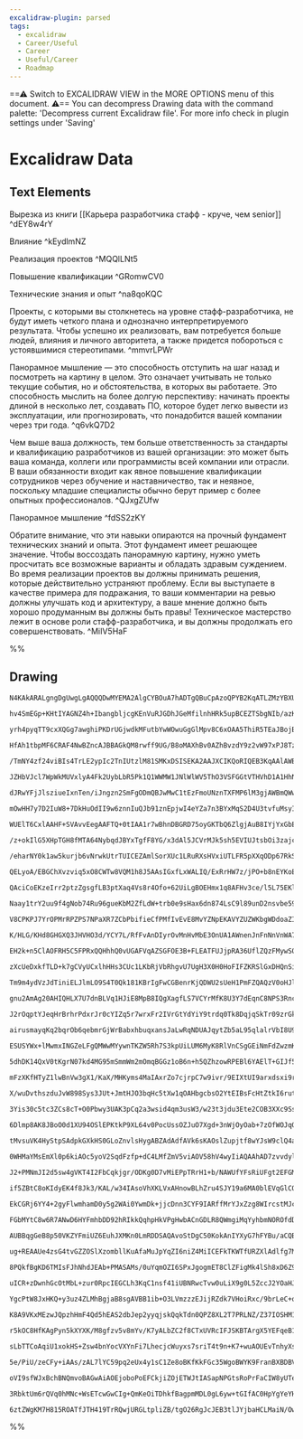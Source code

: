 ```yaml
---
excalidraw-plugin: parsed
tags:
  - excalidraw
  - Career/Useful
  - Career
  - Useful/Career
  - Roadmap
---
```

==⚠  Switch to EXCALIDRAW VIEW in the MORE OPTIONS menu of this document. ⚠== You can decompress Drawing data with the command palette: 'Decompress current Excalidraw file'. For more info check in plugin settings under 'Saving'


# Excalidraw Data

## Text Elements
Вырезка из книги [[Карьера разработчика стафф - круче, чем senior]] ^dEY8w4rY

Влияние ^kEydlmNZ

Реализация
проектов ^MQQlLNt5

Повышение
квалификации ^GRomwCV0

Технические знания и опыт ^na8qoKQC

Проекты, с которыми вы столкнетесь на уровне стафф-разработчика, не будут иметь четкого плана и однозначно интерпретируемого результата. Чтобы успешно их реализовать, вам потребуется больше людей, влияния и личного авторитета, а также придется побороться с устоявшимися стереотипами. ^mmvrLPWr

Панорамное мышление — это способность отступить на шаг назад и посмотреть на картину в целом. Это означает учитывать не только текущие события, но и обстоятельства, в которых вы работаете. Это способность мыслить на более долгую перспективу: начинать проекты длиной в несколько лет, создавать ПО, которое будет легко вывести из эксплуатации, или прогнозировать, что понадобится вашей компании через три года. ^q6vkQ7D2

Чем выше ваша должность, тем больше ответственность за стандарты и квалификацию разработчиков из вашей организации: это может быть ваша команда, коллеги или программисты всей компании или отрасли. В ваши обязанности входит как явное повышение квалификации сотрудников через обучение и наставничество, так и неявное, поскольку младшие специалисты обычно берут пример с более опытных профессионалов. ^QJxgZUfw

Панорамное мышление ^fdSS2zKY

Обратите внимание, что эти навыки опираются на
прочный фундамент технических знаний и опыта.
Этот фундамент имеет решающее значение.
Чтобы воссоздать панорамную картину,
нужно уметь просчитать все возможные варианты и обладать здравым суждением.
Во время реализации проектов вы должны принимать решения,
которые действительно устраняют проблему.
Если вы выступаете в качестве примера для подражания,
то ваши комментарии на ревью должны улучшать код и архитектуру,
а ваше мнение должно быть хорошо продуманным вы должны быть правы!
Техническое мастерство лежит в основе роли стафф-разработчика,
и вы должны продолжать его совершенствовать. ^MiIV5HaF

%%
## Drawing
```compressed-json
N4KAkARALgngDgUwgLgAQQQDwMYEMA2AlgCYBOuA7hADTgQBuCpAzoQPYB2KqATLZMzYBXUtiRoIACyhQ4zZAHoFAc0JRJQgEYA6bGwC2CgF7N6hbEcK4OCtptbErHALRY8RMpWdx8Q1TdIEfARcZgRmBShcZQUebQBGOJ4aOiCEfQQOKGZuAG1wMFAwYogSbghiAFEATQAOCgAWUmqU4shYRHKoLChWksxuZwBWADYAdm0RgGYx2vipgE4xhfGx

hv4SmEGp+KHtIYAGNZ4h+IbangbljcgKEnVuRJGDhJGeMfilnhHRk5upBCEZTSbgNIb/azKYLcA7/ZhQUhsADWCAAwmx8GxSOUAMTxBD4/F9SCaXDYJHKRFCDjEdGY7ESBHWZhwXCBLLEiAAM0I+HwAGVYNCJIIPJz4YiUQB1e6Sbh8AoCBHIhCCmDC9Cisr/KnAjjhHJoeL/Nis7BqLZGg6wxUQSnCOAASWIhtQuQAuv8ueQMs7uBwhHz/oQaVh

yrh4pyqTT9cxXQGg7awghiPKDrUGjwdkMFutbYwWOwuGgGlMpv8C6xOAA5ThiR5TEaJBojBqZ4PMAAiaW6qbQXIIYX+mmENMqwQyWVdHv+QjgxFwvcea1qU3OU1qc0u/yIHCR5VyuUAWCCABhBAAIggBkQQCsIGeT6hb4B2EFvgEYQQB8IIAhEEA4iCADhBAFwgd8AQRB3xPQAREBA1BnFQX8z0AYRBPyvahUHgwAeEFQMIOHYUh3XdTlMXJFNuA

HfAh1tbpMF6CRAF4NwBZncAJBBAGkQM8rwff9UG/B8oMAXhBv0AZhBvzdY9z2vW97xPJ8TzfL8/0A4CwIgqDYPgxCULQzJMOwqNKAAFR6coGKYli73YrjeP4w9T0vG870fF8Px/VigNA8DIOguCEKQq9UPQ9ScK9TgoH5QgjHEVBGz8rIADFcH0XlLVQcFSJ6ABBIhlGLdBgi5XoKyYKBzAIFKgXS6BTU5PQslwEMmD9NAE3wE1SCBEMCB08jyho

/TmNY4zf24viBIs4TrLE2ypIc2TnIUtzlM81SMKxDSISEKA2AAJXCIKQoRIQEB3KqAAlAWBCjUHibQTgKABfDYihKMoJCmZQACEADVcAAKwAfSgDIDizAB5QgAFVqk+thqy2f4OhCiBAmwKIOChJB/gGNBhimPZTjbC422+Nty1tOLnB4HgFm0BYeAzeZFniWmpkp/47mIB4jXiWo9hGTn8aGTcDlbWp/kkI6QSNen9ghRGNRtNoIAlFU6SxXFCQ

JZHbVJcl7WpWkMUVxlyA4Fk2UybLbR5Pk1Q1WWMW1JNlWlWV5ThO3VSFGGtVTHVhD1A1HhNM0LUea1/k1p0XTyT1TZ9BAatQOrg1DVH0FwZJPa12NXVukpoe4KZFWupMEAIksfjLVceZywtOFBb4K6rDhaw4esjTBMZW7XXMO27YIl37QddrV0cqgnY3pwjmW5wXHvTpXNcLl+Cm9r3f1A3q208JRPtUCIsIrpu217vQJFKhgYh8H0asAC1OWzxl

dJRwYFjJlsziueIxnTen/iJngzn2SmFgODmQBJwMwC1tEzFmoUNznTXFMP6lM3gjAWBmQWwsTrIO0DMZBqxngU3eAsCWSMYRO0lGiHWDJ0A4gQAcHYOxOTqwpNGbW9Iuj60NuyE2MszYClduUd24pnYymZnKNACoZZyxRBbN21sPa2l1JIdOvtbSmjJAHK00sSgh2dKPL0UcY5x33gncMUwoyD0UbVFecJC6b1AbMd4bxa5FlBI/RxNY6whVqLmd

mOwHH7y7D2IuW8+7DkHuOdII9w6znnIuQJb91znEpjwI4eYZa7n3BYxMqS2D4U3tvfuMsyInQgLRQA3CDfkAPIg3EryaQoK1IppSKlVM5FyfygVgrcFmNod+G5cxJNqGMDcWZwpQCijFfAcUEoFOSqlYqmVOElALHldwhU0pdFKv8cqUQqqkH0ZY5RjV/AtV0hIBplTvzVKWitdarB2m92Ivkkou4ECHSBCLU650hi7wKJnUom8IAvQAFLVgANJa

WUElT6CxlAAHF+SVAvvEegAAFTQ+0tIAA1r7wBhnDBGRD75oyGKTbQ6ZlgjAuB8IYjYxGbEGHMfYCxDirkbAsM4niUklAgSI0K3xMEHHiE2TMfMcxXBGKg15J0MYaMgJCKWJD5bkKVirIkw4ySMMHgrCh0A2Gsg4c03kPD1TSLFPK+2wjHa21IVIvhMjTF+AUT7I0ftVGwEDtKu0VJQ46MjtFaOm8DEyxDMQMMEhcANDtTGR1qBM7tGxTnPOVjAk

/z+okIlG5XHpTGH8fMTA64NybqdJBYxTgfF8YG/x3dAl5JCVrMJk5sh5EVIUJtsbOi3zajcO6fyACOIx6BIgAIpjE7MkJtl1FRjxKBPGJm84mrnOAcAB/9F7pNjnsrJOTCJ9y+cUH5B8IC9v7UOkdWK23oEKZyROwwsyYKQfyoYDQBWUyGGML+gxeU5iZWWJBbKFjpvAQ7NAOwGjaFqNMd+GYViLpmJMkoQsJXygaO62VIV3USLISwiQOIDjYHZo

/eharNY0k1aw5kurjb6vNrwkUtrTUICEZAmlSorXUc1LRuRXsHVxiUTLFR5pXXqODp67RkSfW+n9euu6RjQ2ZgjcQcxa7MklGTJvGY3xlgPqYwwXNTjm7usrEWfNIUSYHBbMKghfiu4ICntWgetbh5TlE+PaJU851EvXBmVsK7l5KcgOvKtwTEptQkIAfBATycVfLeZCEWryoGQvRQAEiAlKvFU1AgAUAlQIAWRB3yvgADocAAoAfhBXwAVfM+CL

QELyoA/EBGChXvzviq5xO8CWTw8VQM1h8J5AAsIGxfLxWALIQ/ExRrHW7z/jPO+b8nEYKoEAEwgqBABiIFeEpr5kLaFQIAWhAcv5dfA+Zrn4TxXnfKgOCDX6JzZPKNzisWcslIvL+V8qB3xXl/DBQAkiDnPy6V589EpvlMQhFti1XnxAVfOUl792gKXcQnN/Lj2ctnnooAURB5v0VEpJI7L2Nvbae0VkrZWKuNfy/FgCZTrt3jfMl2L3XXwlJ4jB

QAciCoEKzeIrr2ptzZgsgfLB3ptXaq4Vs8r4Ofo+62UiLgBOEHmx1q8AFHv3ce/l5L75EKlYfN1k8l3RshcAHggiEEeRZF6gZ8MFuvHdQMlniSuOBzYu3LqbbEOKZd/EVkpMErsnkW9+b8iFvxlP68LniEWHzfmF9ri8ykcss9fM12nz4GsAXKfNk8CWryS/h2twr4WfceQMs9s8/EeKvk19oGpdTyhhYi1FmLcXEvJdSxl7LeOBuE5K6Nmr746s

Naay1trY2uu9f4gNob74Ru96gueKbM2ZfLdW+trb0e9sHax6dn874LsC9l89unD2nsvbe592LP2/sVMB09/iZWwcQ5WxeaHJ5YdQQ/JFlHaOMcfix1eHH0f8c/aJ1V0ncnCfKnK8GnOnBnZnVnM8dnX8TnbnMbH8ZrUbIXEXWAsXCXV8aXBbG7eXXfR7S3Y7NXPbTXCPVAPXA3Z/YXWLU3c3E7K3fAu3ObB3fiYyF3N3D3YCb3X3NiMpFnIPEPMP

V8CPKPJ7YrOPMrRPZPS7NPaXR7ZCbPbifieCfPMfIvEvE8MvYZNpEKAVYZUZWKbgWDdoaZIqcoMQLIJgTkRZfKfAFZYqGKYgU+VWGWTZSqfUHZP5QFEFMFCFKFWFeFRFFFNFTFBqJqDgI5YLdAKvSLE8aLY3eLJLFLc5dLLLH/VvcrdvKrTvbvCnVAVrdrTrHrYHEfYbY7CfCbafWbBbOfNbb/J7ZfE8Q7C3M7DfUgm7HfRXffV7D7ZIk/f7c/YH

K/HLG/KHd8GHGXQ3JHVHO3d/YCY7L/RfFvAnDIyrOvMnHvMbE3OnUA1AWnenJnFnNnVnWA78LnNAPnJAwXKgtA3YjArA2XXAzogg1XVAdXEgrfcgp/RHY3Ggi3egp7Rg5gp3LLV3Qrd3T3Lgv3XglA4PPbQQ4QpCaPMQnrCQ98JPFPGQp/eQnPJQm8ZiAvNQ0vTkXAZaNaDaW5VAbaB5PzA6NBR4D5HdZtQNP5JKAAGU+gOAQCRTYH5AaDgAHVqC

EH2k+n5ClAOFRH5C5FPRxQQHhhQ0vUGAFVqAZSGFOE3B+FLEATFUJjpRA36UflZQzFMywS0y5Rzk6TAxTTXEzDOEWHFWOhzgaDJgNJWC8UuB/gsxlnlLQDQ2dhIyw2VhVTVkIyYX9PPR1SNg5C9ANWtRoxNUtRVAY25S03Q1jLY3jJlnkQU2NGUX9gE1OiDltC0TDjQBnDEz9R81XkDWkyTiGDkwUxjWgDjSAwTQLliVpi5mtHbBzUrnSlVNfR7L

zXcUeDxkfTLD+k7gCVyUCxlhHHs3CUc1LKbRjVbRhgvU7UgH3X0H0HoFIFZKRSlGxDHQnSiUnliRnnOAFRfSOG8wySrMeWyQ3i3XuUZL3T+W3N3P3MPOlK6DvltCvQFSmH2AGUuAAR5htJzJljiiSQSE+EflJmtDbn5QJhljNKA3JVA12HGEGS3CMIBAQz00ITlQTJRDDIgBxB4C5AWAQDbAIw1lDMVT1jI0jPmUgG4TTKtgzOU0EUA14Dow4v4V

Tm9m4ydVzJdTiniELJlmLO9S4T0Qk181KBrIgFwCGBenrKjQDWU2sUeH1PmFZQAQzV0oHJlgMzcUbmM2bDgUfjgUnMrWnPuRrTHAcwbVLMnUgGnVcwvPnRJkSFvMU3vL80fIC0cqCyKRC2uI3zVy+Jf2Qn4hmLBxKV6nmIAgnxgnDxu2+wmmcBsgkjsmkkB2oLNxghO2/GQjKI8nfEe2L36xKXCyMmq26xDwOyB2mxezPCF2OzDxgk8lfBqo4AMh

gnu2AmAg20AHIQHLX7U7dnBLVq1HJiE8MpB8IQgXagfLS7VCYrMfK8U3Y7dEqnC8NPS3Rnc3SXWHMpM5ZPb8ZXb8T8CLYvVALXRHBrY7B/R657E8X8QANhBYshdvxaCk9+sysjdGt0SAJprhi5sEsyrvwwb2qrwPxvxs84rNC5FtJjkojIr6JorJj6I4q39ErkqXtUrNj0qhD2jHIwIcqRo8qxo3r2iaCSq2JyrRt4Iqq+rRC6rmtBimqGi7qL9O

J2rOqptYJeqHrBrhrPdxrJr0cYIZq5r7wrxFr2IVrGtYdYiY9trdq0Tk8DqjqSkTr09zrGkKlgcyl+aHqnrIsXrgJEI7xgJvrfrC8Abk9is3xhdQbk9wa5bIboa4q4a8TEbkbvxUauFWlNpHhtSw7IpooDC0A8LCk7CzDjZLCK4lkCoZlygHCnCyp/I3DqoWT2TOTuTeT+TBThTRTxTJTOQsQwiIjwqsacbKC8b4r0dCabtia0qMrj9srcrJJ7J6

airusmayqKq2bqrOb6qebmrGjWrBabxhbuqxansJaLwRqNDUAJqytZb5aL95qlalrVbI8U9NrSjtb9rd99bDazr5sLruIrrLdbr7qnsrbC8Xtbb3qHafq+D/q9rXbgaPa78vaIbwcoaYaA6mIg7YiQ7iTSTrkI60AqTF5nk6SjQGTih85d194/kGggYoBgUFhqghhJBWSnpmBSARgKBMA2B9ojB2Sr4oZmz0BcV5SCVeBiU+ZH5W5i18Yry300ZP

ESUSYWx+lMwmxINGZeLFgQMWwMYywnTKZW5Rh7S3kpUiLUM6MyK8RlVnCSgGEiNmFdZwzmK9VoyqMjUbUuLmNEzeKUznYBL2NMzONsznV+MJKpLNFhMSy3R3LuR5LKz45g1E4VKRgNKRLo0m0myz1c42hMHtLYlXTcwU0OVIAzL0pyVPSFkdNzKC0klJK/1ZgWw7LrMQqSJZzQkXLpxlyW0om1y/y2gu1ygB0AVMBlAL4gYuQqBjy2hfHPLzz4k5

5dhDK14QxV0tKgrN07kd4MG95mSmmWm2mOmqBGGz1oB6n+h5QZhzowRPEBl6YAElT+GIJf54ERHjhxHzgo7OUpHOlaYBVcwywcwYMVGToklkNJYNGSKMMjHyKuR0xsBrQ6L1UtYyKmQDZyMozTYYzWNOKbZxEeLzVRF+KYXBKON7UXGxK3G3UhMHQRM3LdFfVdlFKg0Q0k4Rh1LU5I1wnxnZYdLREaF5h3h9Nsn0p5GM0jMRzKZqYH1imbMZy9GK

mFzXKfHTyZ1lwBnVw3gX1/KaX/MHKyms4MaIAxrZo7cjrpC7w9ivr/9EIXtUI9arxdsxi9rjXOJ/9UAutXjgJOJNdJt0d+JfxLsykQJpJvdGd8s+78rHsFtjJpD09qszweIc8usuC0Bm84tXwfr3x8tftRsNWsTwtNcKCSkrcWDoSg8ot/aN91qAJ/W5CFDc9/dL8x8Tx1iNtaIMTL9nxykuszX29rrbdkcS8GtJ9fxUByk5ta9is1WkjYtHXlaX

X/wuDvthszduJvW898Sys3JUt+JmtHJO3bqHc5tXw1qOAHbgcbsO2YtEIBsFcHtZtkI6rutobj9WdvdlagJ6Jdtft+aTcbwma/ryqzxXitjqdqtCs/tOIUdA9XwQI5cAJvxY9FqhDQ6ShyBaklWVXUIe2MTNW6dtXMjdXZoDXqtjW0TTXzXLXHIbWp97WoInXvxB2vdvxmdPWxohDgS/XpdIsg3uIQ2fcw3o8hso2Tc/sqt425DE23qFdU2eDh8M

3Yis30c5tc3ZCs8cT+O0Pbwy3UAK3pCq2a3wsid4qm3usW3/w23t3jdu3Ete2COB3XXc9Ssx8x2/xKPlCp3Td4JZ2xsF3uJ4JodV2Pq2252rxtP3I928DD3j3T3Xjz3vxL2N8Qd6I73nwH2Tsn2bxX2QDYtXxP33xv3UcUD/2AJAPgPVs5swO2Lw6KTdDTZ/J9DxlDCoYTDVkJBzDuhsQ06bCk6JBs7oQNk87tkY4IBcH8HCHiHSHyHKHqHaH6Ga

6Dlmp8AK8JBoO0d1XU94OSlEPKtkP9XL64v0PocUssOZJuO7Xgd+3nWjOyOab+7zOfWOJqOA26P2ISPvwmOnsWOLdY2OOpuE3cPk2+Oi2+C+rM3YbgvRO82JPFCpPhtS2yly3K2QclO62gJVPm2TtNP23O2dOhC9PUttuiOjP+ITPYImrDvJ2OJp2bPki53S3gJF3HOxjnON23OPPd2St923s4tfPeiAugv0dt6wuIuf7n2Yvti4uEuku3vUv0vm

tMvsuVK4HyStpSAdpkGXkHS0GLoZnvlsHygABZAdAdfAVk6sKAOslZupjtf8wYJsW9clQ4a0aYP9JYPComelS0ssCmFYVUz+ADRF06VU/YWmXMMYaYNmDGDuW0eDGX1Ad+dR4hL5rRyi6i2i1VeijVRi4x8FliyjQ1S2VF+F0hJMi1VPlUBxqx2GZxqNSCkoPjNRAs91GSpzEob0QlhSwKpSoJ8MWoMJ+MSTAQOl1AJDa0IZmuQc3TXgbs0ylljl

0WHMaYMsEmXl0p6kiAOc5yoV2SqdFzfp+dC4LMfZmV5viAOV58hV4wyIiAQAAhAD7zvvdylf2OchDy8lWD/laGOT+OAUCz+5tmlcvjMwFo6RlY7iv47SvyI6v0BKvU6ey6dWwpnUZDrJbQrhFrtX1CKHIRul/Q/jf1P6wFz+lyMkjcnF6S8Rm+oaXm8jOhy8wAcTN8uUGhSrQDAFAVEC9AOA/l20rFCAInDLATAGWOwJJIyizQvpLedKCYG/E3Ag

J2+PMNmJI2d5sw4gVKT4I2FbCqkjgr/ODKg0D7vMiEPpTRrH1+b/NAWUfYFsRiUFgt2EFGMxkn2NRwtuKafWxsiwsZxkDBkALMvn1cbF9JKpfLxnPzYr+M7ygTUlipQWCN8AmbZWdEaSOD8pkERlIDI73769lB+hafSkSlphSDNyFaEpvK0n7T8h4s/cvh5QX6zpvKJwIZu6jSSeCN0T5KZpPwvShYEeaeKpPDkI7EcuCF/XfiFmKG9syhhnIdj7

if5ZBtC8oKIdyEK4f8Jk3/KAL/w34IAsoVhXKLVxAHnowBLhZru4SJY19a6MA0blEVqGlCOAyPCoU0JQHwMKSSDTASgwIrvI8BBAxXhIB2SaBMAcATsPEGIC7loUtQKUEimhTOAhAFAKYHAGBRUDmGspPFI1315oxH0ypUBEhgATvxH0uwdgaIlXD7Aek15aYBmDWACDIEyCMmMsFMykwLeJMX3jLH944CeYmFUsIkC4H288K3pVAL6VIRaNAyuj

EkCGRj6YY4+2gyFlwmhamD0y5g2WAi0YwmDk+jjcDnn3CYF9IARffMrYJxZzg8WIrcstMJcHBNcASUDwWgEbI3xQorZcRK31XCSUHe/6YIXXG4DkoUm2mEIcOTQBlxPgi6CcpZinJb94hgretA4IgB9M0h8SVlG/E+BaZshzgteMFTiGvlDh6AcIrUG7RsBgUA6VEG8LWZ68ZYV6eRuTFVJNgaEiwemKaKgo5x3goGf+I2EfR9JGUeFNCqgDmAvA

FGbMYtC8w6R7ANwD6HYFmhbDD92hRIkkQqhpHkVPgHwbACnGDLR8QWmgiMqYyhbmNOROfdDOnyRZfNs+LIywbyOsGCiPGkAMvvi3FFQDDEdfUNE9FlEBVE0s6ZBJcF2BgYtMaTHOHaW745MdCGYF9HAjXBXNohVmPlqFXKbzlrRyQ20akPFbzpHRrKdMGv0Uqb98hPQ8oIACIQK8Mjgc5y5fwyRfbDngfrxc/sVQopL+P/FLt5cwE5rPfUGIJdmh

AUBBqgGeB8p50VKZYFmiUZ6EuhJXMKn0LmRDDSAQAvoStDgC50KokAnIYXyG7hFYBu/aCQBLgmxYQJiEy/MhPWFi9uAWw1JLSV2G4DPk8vLBnMwkBchiA/IfkDwCMDAoWgOvX8mGI2aEoBU+wTxLmHOBsDVwmTSAETGLQwI1gqpIBFcElZwjuUcCPMZEJ+BZhSwhYv3jIIxjB8FBofJQdhlww5h3BaggxqC07E6DuxegyxiyP7HGChxKLLkRYJ5G

ug+REAAUe4zsG4tvGZZOSlXzombllKuAfaMuJpYqZI6niZ4MiICEFkTKWTfURZXlAdlfg7MdoYQBiGXjt+U/K0REhnHOYzy9opfuOQ9Jvia+H4oJFeMVbVDwsMROIrFgSIN5zkkEyvENJrzxF68vbFCa0LBH4Sxk3QoiaMP6GDCauyydaZROolbIphc43jAxPrpTTq8sRWvGNPmk8S0BfEiXpPyeTYCTowkr0eJPQBK9CAjoF6EMH2i4AIoIY9ct

8PQkfBgKD6TMIsFJhNhdJEAb+PMASAMs/0uYqmOZI6SPxJgogmET8ClZFigMk4lSh8xD6Z9SKbk8kUCx8kdiTG/khkT2P0GyJCZ9GUKXTOHG0zuR6LKwZixsG4zpxYolKeJjSm19XBuAR0NlPX65SSwYIWwUH33HpR/BUs0IbTFsmLBngZ40oHVIn5OVEht4lqfPzamPipUZKI4CVJpJLw3RuQtWWFXKC65nwt4KbC9nmzcRkIOedyJ+GjzZYCed

uICR+zDwnhGcOtMbL+zur0RpcIEGCLh3KqC1nsf41iUBNRwcTvw0uLiX9g0L5ZccJ2YOaHJSylVyqFuJiK1kZzvYdiIEvHl/nyxb0pqK7NLsQS3wKFhpM2ZnBUWmwwQ12M2RDqdhZpXESs6+LfN93mx7YWO37WLJdkLzhZguVbY9lvg1y3g7cqEACDBC+rm4qk62fLLRABJMRkIyeBaktQu5vcH+b+LVt+x/r2yt8OcpIgDkzyI56INOdPNDher3

YgcPtW8JxHKQ+y3uz4ZLMhBgjaB8sgAVBB1ib+O3LVmzzzEJijRZdk7VHoiRxc/9brLeC+qgS120eBTliTDnARC8BPRWnNgvDM495std3J+FayjZHsQ+R6meGRwvVYC6VRufljvB+s4sN2VLHvKex3dUATbYXAllELC5h6Dss1njV3kId95TCoXFrnogABCfLCxNgmPZRphPNnKTwIJfUW2C2ErBFiYL3g6caPXuvty9YP58srdXYnwvRwoEtWW+

K8A9VKxMEzwJQpzhHmF4Qd5hEAS2dbJep2yyqjskQqkTdn0QPZ8XL2T7PRLNZ/Z37IOSHM1zIKI5MExztHItYIS45SExOZ/I4ApzUAackJRnOZqgETsOc72fnPYkHZe28S0uSJxKxvEq50086QcXrkzYm5s8u+W3Le4ARO5cbXNj3IfB9yL5KeIeYLXw5lYx5o2CeUIunmzz555yReRwGXnzZV568+AVvPv5ICFsMxbBQfJcWjZj599NdrjUvmS5

r5kOC8HfKAgPyn5kXYXK/M8gfzv5v8mYv/K7yALbZC2f8CTxUVRcIFJSKBTArgX5YEFqeB1mtmQXnhc83NJiBgqwX6LTsuC/BVVkIXA5zwpCg/F3lghrtqFqeUaXQuSIMK2Oo2Fha+DYVvdOFynHhfMuBUCLJ5IisRZHIkXxFpF0BWRclnkUnZFFAEZRbFmFy8FKaIEamuJAO7/g12uihZYYoQ7GLTFQhG8JYtJ7WKFpaEpJMtLjroSehxEgYTQO

sLbTTCoAqiU1xokHS+Zsw4bnYocVXYnFi7LhecjcWuyxs7sriT4t9n+K7+wuAOUEvTnhyXs4SwCd+BjnRL45H7OJcnJyypzglsRVJaPWzlXhc52SqJSAqqT5KZaPciuRrhKVnTos5SqfA3KqUtyYItSlAvUoaxdymlK7FpZG37ntLAunSwYq/J6zjzoF/S14oMt7YjKxlc2CZYrWv7TLIqlHfFTN33l/VD5yywNSfLWXN0NlWy2/LspLaPzn5KBY

5e/PiU/zeCFy+iAAs/zAL7lYC59pq2eUx4y1sC1Ze8oBKfKkFGc35WgoBWYK9FranBXBDBVP4iFUKshbCsoUcAEVR1aLPp1RVMKMVWKwxSmtxUwcxcBK9jnwSEWiKOA4iiJeSqAgyKV2cihRdVnpWCrVFzKjReyq0VcreFx67FXytGwmK8cgqixSlisUC5heJJK5LxMQZ3SpeMg56Rg3ABjwVKcAOAIKBiTcBbo0AIWBkHKCpQQQGwBgIQAQAUAn

oVI9sfWJxBchBNQmvoBAGwAiAOEjoboPoEFCkjiZOjETWJtIASapNPGtsRoPrFaCIW8yUTeJuNiSb0gEURkb2IME6alNemqTTJpsbO8aUpm5TekEs2SJwpXFWzeZvSAkDWZY4goC5qyD6b9A/0PMvFPY2Ka7N+gCKJ0JWnaigtumnzVJrC0tDxVGibzVAF811JZVm0rzcFtc3SaogZEpKEprYAUAhYuAQ6ZAEy0xb0glQGkHlsRCFaQgfyNkDVoU

3RbktUm6rQVq0hMNc+WsETcwGwCIg+QmKeOiTDhkfBagpmMDL0gL6yw+tGIfAC0HpYgYeYHpMEO8FLArAOUEAIwGwAMD0b8wBAHaDCFAzPAs0tQRkklt83uaqWroLrTSBE2UgSAi03gIlvu1STugVEr/l5pe1K82AwaSrbgE0DBA4h7Gl7WGR+RPQMQfyUgMoFJAAAKH+K+l4BvxEI8OxCC8CGAABKTkOtGUCBg2Q5QKHbDqzCwheAtlEncTrR2Y

6ztZWgKM7H815ROATfJTH419TrRQwjURGLtpliZB/tgO26RgJcJEB3tlJYjbaHCLMaiN/OwvstCeR86EAZ2uwO9A+HMB+Q4ROAN9t+3hEAdZskoGSDyiMAtI22/AJzqzidawgwQeGE4g2RCB4QBgDrWellYeiLRuiAwPyDSAW6q4n4teKEF6EW79dhuysldHACYNuQvIcIPRvHSXQgAA
```
%%